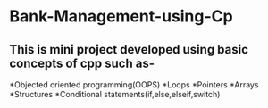 # Bank-Management-using-Cp

## This is mini project developed using basic concepts of cpp such as-
*Objected oriented programming(OOPS) 
*Loops
*Pointers
*Arrays
*Structures
*Conditional statements(if,else,elseif,switch)
